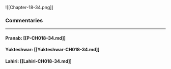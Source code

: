 ![[Chapter-18-34.png]]

### Commentaries

---

#### Pranab: [[P-CH018-34.md]]

#### Yukteshwar: [[Yukteshwar-CH018-34.md]]

#### Lahiri: [[Lahiri-CH018-34.md]]
